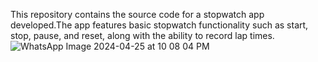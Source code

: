 This repository contains the source code for a stopwatch app developed.The app features basic stopwatch functionality such as start, stop, pause, and reset, along with the ability to record lap times.
![WhatsApp Image 2024-04-25 at 10 08 04 PM](https://github.com/76DK/dhanush.devtern/assets/152028403/d3b48d67-564c-41e7-9bca-22498ce7cbb8)

